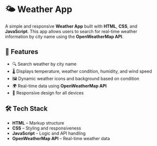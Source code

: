 # 🌤️ Weather App

A simple and responsive **Weather App** built with **HTML**, **CSS**, and **JavaScript**. This app allows users to search for real-time weather information by city name using the **OpenWeatherMap API**.

## 🚀 Features

- 🔍 Search weather by city name
- 🌡️ Displays temperature, weather condition, humidity, and wind speed
- 🖼️ Dynamic weather icons and background based on condition
- 🌍 Real-time data using **OpenWeatherMap API**
- 📱 Responsive design for all devices

## 🛠️ Tech Stack

- **HTML** – Markup structure
- **CSS** – Styling and responsiveness
- **JavaScript** – Logic and API handling
- **OpenWeatherMap API** – Real-time weather data


